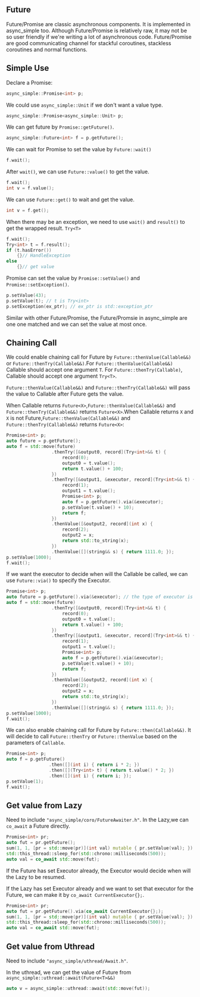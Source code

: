 ## Future

Future/Promise are classic asynchronous components. It is implemented in async_simple too. Although Future/Promise is relatively raw, it may not be so user friendly if we're writing a lot of asynchronous code. Future/Promise are good communicating channel for stackful coroutines, stackless coroutines and normal functions.

## Simple Use

Declare a Promise:

```C++
async_simple::Promise<int> p;
```

We could use `async_simple::Unit` if we don't want a value type.

```C++
async_simple::Promise<async_simple::Unit> p;
```

We can get future by `Promise::getFuture()`.

```C++
async_simple::Future<int> f = p.getFuture();
```

We can wait for Promise to set the value by `Future::wait()`

```C++
f.wait();
```

After `wait()`, we can use `Future::value()` to get the value.

```C++
f.wait();
int v = f.value();
```

We can use `Future::get()` to wait and get the value.

```C++
int v = f.get();
```

When there may be an exception, we need to use `wait()` and `result()` to get the wrapped result. `Try<T>`

```C++
f.wait();
Try<int> t = f.result();
if (t.hasError())
    {}// HandleException
else
    {}// get value
```

Promise can set the value by `Promise::setValue()` and `Promise::setException()`.

```C++
p.setValue(43);
p.setValue(t); // t is Try<int>
p.setException(ex_ptr); // ex_ptr is std::exception_ptr
```

Similar with other Future/Promise, the Future/Promsie in async_simple are one one matched and we can set the value at most once.

## Chaining Call

We could enable chaining call for Future by `Future::thenValue(Callable&&)` or `Future::thenTry(Callable&&)`.For `Future::thenValue(Callable&&)` Callable should accept one argument  `T`. For `Future::thenTry(Callable)`, Callable should accept one argument `Try<T>`.

`Future::thenValue(Callable&&)` and `Future::thenTry(Callable&&)` will pass the value to Callable after Future gets the value.

When Callable returns `Future<X>`,`Future::thenValue(Callable&&)` and `Future::thenTry(Callable&&)` returns `Future<X>`.When Callable returns `X` and `X` is not Future,`Future::thenValue(Callable&&)` and `Future::thenTry(Callable&&)` returns `Future<X>`:

```C++
Promise<int> p;
auto future = p.getFuture();
auto f = std::move(future)
                 .thenTry([&output0, record](Try<int>&& t) {
                     record(0);
                     output0 = t.value();
                     return t.value() + 100;
                 })
                 .thenTry([&output1, &executor, record](Try<int>&& t) {
                     record(1);
                     output1 = t.value();
                     Promise<int> p;
                     auto f = p.getFuture().via(&executor);
                     p.setValue(t.value() + 10);
                     return f;
                 })
                 .thenValue([&output2, record](int x) {
                     record(2);
                     output2 = x;
                     return std::to_string(x);
                 })
                 .thenValue([](string&& s) { return 1111.0; });
p.setValue(1000);
f.wait();
```

If we want the executor to decide when will the Callable be called, we can use `Future::via()` to specify the Executor.

```C++
Promise<int> p;
auto future = p.getFuture().via(&executor); // the type of executor is derived type of async_simple::Executor
auto f = std::move(future)
                 .thenTry([&output0, record](Try<int>&& t) {
                     record(0);
                     output0 = t.value();
                     return t.value() + 100;
                 })
                 .thenTry([&output1, &executor, record](Try<int>&& t) {
                     record(1);
                     output1 = t.value();
                     Promise<int> p;
                     auto f = p.getFuture().via(&executor);
                     p.setValue(t.value() + 10);
                     return f;
                 })
                 .thenValue([&output2, record](int x) {
                     record(2);
                     output2 = x;
                     return std::to_string(x);
                 })
                 .thenValue([](string&& s) { return 1111.0; });
p.setValue(1000);
f.wait();
```
We can also enable chaining call for Future by `Future::then(Callable&&)`. It will decide to call `Future::thenTry` or `Future::thenValue` based on the parameters of `Callable`.

```C++
Promise<int> p;
auto f = p.getFuture()
                .then([](int i) { return i * 2; })
                .then([](Try<int> t) { return t.value() * 2; })
                .then([](int i) { return i; });
p.setValue(1);
f.wait();
```

## Get value from Lazy

Need to include `"async_simple/coro/FutureAwaiter.h"`.
In the Lazy,we can `co_await` a Future directly.

```C++
Promise<int> pr;
auto fut = pr.getFuture();
sum(1, 1, [pr = std::move(pr)](int val) mutable { pr.setValue(val); });
std::this_thread::sleep_for(std::chrono::milliseconds(500));
auto val = co_await std::move(fut);
```

If the Future has set Executor already, the Executor would decide when will the Lazy to be resumed.

If the Lazy has set Executor already and we want to set that executor for the Future, we can make it by `co_await CurrentExecutor{};`.

```C++
Promise<int> pr;
auto fut = pr.getFuture().via(co_await CurrentExecutor{};);
sum(1, 1, [pr = std::move(pr)](int val) mutable { pr.setValue(val); });
std::this_thread::sleep_for(std::chrono::milliseconds(500));
auto val = co_await std::move(fut);
```

## Get value from Uthread

Need to include `"async_simple/uthread/Await.h"`.

In the uthread, we can get the value  of Future from `async_simple::uthread::await(Future<T>&&)`

```C++
auto v = async_simple::uthread::await(std::move(fut));
```
